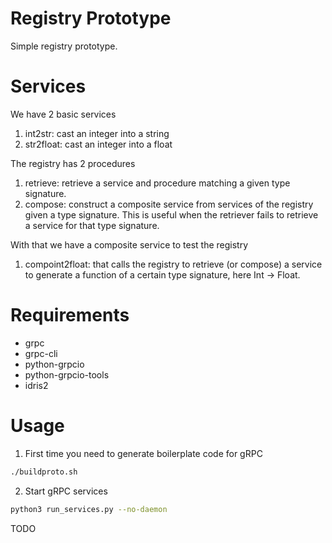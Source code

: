 # Registry Prototype

Simple registry prototype.

# Services

We have 2 basic services

1. int2str: cast an integer into a string
2. str2float: cast an integer into a float

The registry has 2 procedures

1. retrieve: retrieve a service and procedure matching a given type
   signature.
2. compose: construct a composite service from services of the
   registry given a type signature.  This is useful when the retriever
   fails to retrieve a service for that type signature.

With that we have a composite service to test the registry

1. compoint2float: that calls the registry to retrieve (or compose) a
   service to generate a function of a certain type signature, here
   Int -> Float.

# Requirements

- grpc
- grpc-cli
- python-grpcio
- python-grpcio-tools
- idris2

# Usage

1. First time you need to generate boilerplate code for gRPC

```bash
./buildproto.sh
```

2. Start gRPC services

```bash
python3 run_services.py --no-daemon
```

TODO

